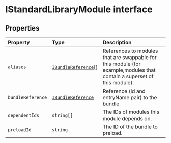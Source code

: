 # IStandardLibraryModule interface










## Properties

| Property	   | Type	| Description|
|:-------------|:-------|:-----------|
|`aliases`      | [`IBundleReference`](targetLink)[] | References to modules that are swappable for this module (for example,modules that contain a superset of  this module). |
|`bundleReference`      | [`IBundleReference`](../sp-module-interfaces/ibundlereference.md) | Reference (id and entryName pair) to the bundle |
|`dependentIds`      | `string[]` | The IDs of modules this module depends on. |
|`preloadId`      | `string` | The ID of the bundle to preload. |





